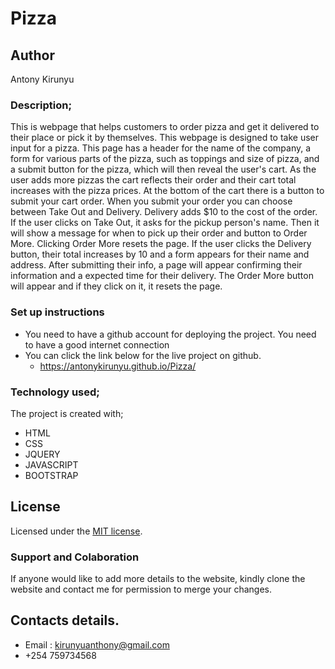 # Pizza
## Author
Antony Kirunyu
### Description;
This is webpage that helps customers to order pizza and get it delivered to their place or pick it by themselves.
This  webpage is designed to take user input for a pizza. This page has a header for the name of the company, a form for 
various parts of the pizza, such as toppings and size of pizza, and a submit button for the pizza, which will 
then reveal the user's cart. As the user adds more pizzas the cart reflects their order and their cart total 
increases with the pizza prices. At the bottom of the cart there is a button to submit your cart order. When you 
submit your order you can choose between Take Out and Delivery. Delivery adds $10 to the cost of the order. If the
user clicks on Take Out, it asks for the pickup person's name. Then it will show a message for when to pick up 
their order and button to Order More. Clicking Order More resets the page. If the user clicks the Delivery button,
their total increases by 10 and a form appears for their name and address. After submitting their info, a page will
appear confirming their information and a expected time for their delivery. The Order More button will appear and 
if they click on it, it resets the page.
### Set up instructions
* You need to have a github account for deploying the project.
You need to have a good internet connection
* You can click the link below for the live project on github.
  * https://antonykirunyu.github.io/Pizza/
### Technology used;
The project is created with;
* HTML
* CSS
* JQUERY
* JAVASCRIPT
* BOOTSTRAP
## License
Licensed under the [MIT license](LICENSE). 
 ### Support and Colaboration
 If anyone would like to add more details to the website, kindly clone the website and contact me for permission to merge your changes.
 ## Contacts details.
 * Email : kirunyuanthony@gmail.com
 * +254 759734568
